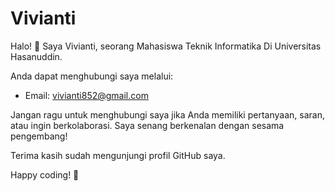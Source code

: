 # Vivianti

Halo! 👋 Saya Vivianti, seorang Mahasiswa Teknik Informatika Di Universitas Hasanuddin.

<!-- ## Tentang Saya

Saya adalah [sebutkan lebih lanjut tentang diri Anda, minat, atau proyek yang Anda kerjakan]. Saya memiliki latar belakang di [sebutkan latar belakang pendidikan atau pengalaman Anda] dan saya senang [sebutkan aktivitas atau hobi Anda yang terkait dengan pemrograman atau pengembangan perangkat lunak].

## Proyek Terkini

Berikut beberapa proyek yang sedang saya kerjakan atau yang baru-baru ini saya selesaikan:

- [Nama Proyek 1](link_proyek_1): Deskripsi singkat proyek 1.
- [Nama Proyek 2](link_proyek_2): Deskripsi singkat proyek 2.
- ...

## Kemampuan

- **Bahasa Pemrograman:** [Daftar bahasa pemrograman yang Anda kuasai]
- **Framework:** [Daftar framework yang Anda kuasai]
- **Teknologi:** [Daftar teknologi atau alat yang Anda pakai]

## Statistik GitHub

[![Statistik GitHub](https://github-readme-stats.vercel.app/api?username=nama_pengguna&show_icons=true&hide_border=true)](https://github.com/nama_pengguna)

## Cara Menghubungi Saya-->

Anda dapat menghubungi saya melalui:

- Email: vivianti852@gmail.com

Jangan ragu untuk menghubungi saya jika Anda memiliki pertanyaan, saran, atau ingin berkolaborasi. Saya senang berkenalan dengan sesama pengembang!

Terima kasih sudah mengunjungi profil GitHub saya.

Happy coding! 🚀
